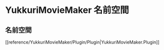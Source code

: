 # YukkuriMovieMaker 名前空間
## 名前空間

[[reference/YukkuriMovieMaker/Plugin/Plugin|YukkuriMovieMaker.Plugin]]